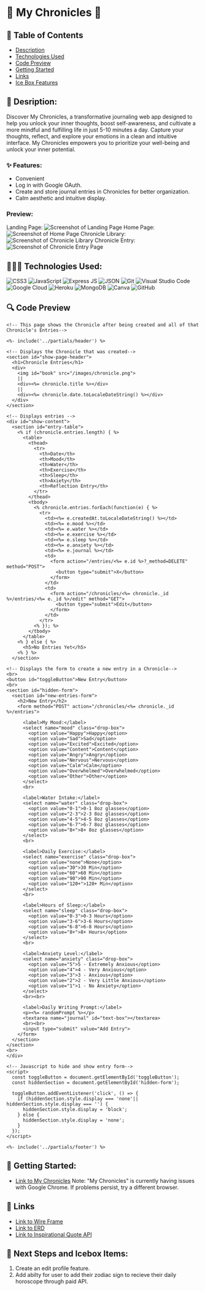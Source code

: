# 💫 My Chronicles 💫

## 📖 Table of Contents
- [Description](#-description)
- [Technologies Used](#-technologies-used)
- [Code Preview](#-code-preview)
- [Getting Started](#-getting-started)
- [Links](#-links)
- [Ice Box Features](#-next-steps-and-icebox-items)

## 📔 Desription:
Discover My Chronicles, a transformative journaling web app designed to help you unlock your inner thoughts, boost self-awareness, and cultivate a more mindful and fulfilling life in just 5-10 minutes a day. Capture your thoughts, reflect, and explore your emotions in a clean and intuitive interface. My Chronicles empowers you to prioritize your well-being and unlock your inner potential.

### ✨ Features:
- Convenient
- Log in with Google OAuth.
- Create and store journal entries in Chronicles for better organization.
- Calm aesthetic and intuitive display.

### Preview:
Landing Page:
![Screenshot of Landing Page](public/images/landingpage.png)
Home Page:
![Screenshot of Home Page](public/images/homepage.png)
Chronicle Library:
![Screenshot of Chronicle Library](public/images/library.png)
Chronicle Entry:
![Screenshot of Chronicle Entry Page](public/images/entries.png)

## 👩🏽‍💻 Technologies Used:
![CSS3](https://img.shields.io/badge/CSS3-1572B6?style=for-the-badge&logo=css3&logoColor=white)
![JavaScript](https://img.shields.io/badge/JavaScript-323330?style=for-the-badge&logo=javascript&logoColor=F7DF1E)
![Express JS](https://img.shields.io/badge/Express.js-000000?style=for-the-badge&logo=express&logoColor=white)
![JSON](https://img.shields.io/badge/json-5E5C5C?style=for-the-badge&logo=json&logoColor=white)
![Git](https://img.shields.io/badge/GIT-E44C30?style=for-the-badge&logo=git&logoColor=white)
![Visual Studio Code](https://img.shields.io/badge/VSCode-0078D4?style=for-the-badge&logo=visual%20studio%20code&logoColor=white) 
![Google Cloud](https://img.shields.io/badge/Google_Cloud-4285F4?style=for-the-badge&logo=google-cloud&logoColor=white)
![Heroku](https://img.shields.io/badge/Heroku-430098?style=for-the-badge&logo=heroku&logoColor=white)
![MongoDB](https://img.shields.io/badge/MongoDB-4EA94B?style=for-the-badge&logo=mongodb&logoColor=white)
![Canva](https://img.shields.io/badge/Canva-%2300C4CC.svg?&style=for-the-badge&logo=Canva&logoColor=white)
![GitHub](https://img.shields.io/badge/GitHub-100000?style=for-the-badge&logo=github&logoColor=white)

## 🔍 Code Preview

```ejs
<!-- This page shows the Chronicle after being created and all of that Chronicle's Entries-->

<%- include('../partials/header') %>

<!-- Displays the Chronicle that was created-->
<section id="show-page-header">
  <h1>Chronicle Entries</h1>
  <div>
    <img id="book" src="/images/chronicle.png">
    ||
    <div><%= chronicle.title %></div>
    ||
    <div><%= chronicle.date.toLocaleDateString() %></div>
  </div>
</section>

<!-- Displays entries -->
<div id="show-content">
  <section id="entry-table">
    <% if (chronicle.entries.length) { %>
      <table>
        <thead>
          <tr>
            <th>Date</th>
            <th>Mood</th>
            <th>Water</th>
            <th>Exercise</th>
            <th>Sleep</th>
            <th>Axiety</th>
            <th>Reflection Entry</th>
          </tr>
        </thead>
        <tbody>
          <% chronicle.entries.forEach(function(e) { %>
            <tr>
              <td><%= e.createdAt.toLocaleDateString() %></td>
              <td><%= e.mood %></td>
              <td><%= e.water %></td>
              <td><%= e.exercise %></td>
              <td><%= e.sleep %></td>
              <td><%= e.anxiety %></td>
              <td><%= e.journal %></td>
              <td>
                <form action="/entries/<%= e.id %>?_method=DELETE" method="POST">
                  <button type="submit">X</button>
                </form>
              </td>
              <td>
                <form action="/chronicles/<%= chronicle._id %>/entries/<%= e._id %>/edit" method="GET">
                  <button type="submit">Edit</button>
                </form>
              </td>
            </tr>
          <% }); %>
        </tbody>
      </table>
    <% } else { %>
      <h5>No Entries Yet</h5>
    <% } %>
  </section>

<!-- Displays the form to create a new entry in a Chronicle-->
<br>
<button id="toggleButton">New Entry</button>
<br>
<section id="hidden-form">
  <section id="new-entries-form">
    <h2>New Entry</h2>
    <form method="POST" action="/chronicles/<%= chronicle._id %>/entries">

      <label>My Mood:</label>
      <select name="mood" class="drop-box">
        <option value="Happy">Happy</option>
        <option value="Sad">Sad</option>
        <option value="Excited">Excited</option>
        <option value="Content">Content</option>
        <option value="Angry">Angry</option>
        <option value="Nervous">Nervous</option>
        <option value="Calm">Calm</option>
        <option value="Overwhelmed">Overwhelmed</option>
        <option value="Other">Other</option>
      </select>
      <br>

      <label>Water Intake:</label>
      <select name="water" class="drop-box">
        <option value="0-1">0-1 8oz glasses</option>
        <option value="2-3">2-3 8oz glasses</option>
        <option value="4-5">4-5 8oz glasses</option>
        <option value="6-7">6-7 8oz glasses</option>
        <option value="8+">8+ 8oz glasses</option>
      </select>
      <br>

      <label>Daily Exercise:</label>
      <select name="exercise" class="drop-box">
        <option value="none">None</option>
        <option value="30">30 Min</option>
        <option value="60">60 Min</option>
        <option value="90">90 Min</option>
        <option value="120+">120+ Min</option>
      </select>
      <br>

      <label>Hours of Sleep:</label>
      <select name="sleep" class="drop-box">
        <option value="0-3">0-3 Hours</option>
        <option value="3-6">3-6 Hours</option>
        <option value="6-8">6-8 Hours</option>
        <option value="8+">8+ Hours</option>
      </select>
      <br>

      <label>Anxiety Level:</label>
      <select name="anxiety" class="drop-box">
        <option value="5">5 - Extremely Anxious</option>
        <option value="4">4 - Very Anxious</option>
        <option value="3">3 - Anxious</option>
        <option value="2">2 - Very Little Anxious</option>
        <option value="1">1 - No Anxiety</option>
      </select>
      <br><br>

      <label>Daily Writing Prompt:</label>
      <p><%= randomPrompt %></p>
      <textarea name="journal" id="text-box"></textarea>
      <br><br>
      <input type="submit" value="Add Entry">
    </form>
  </section>
</section>
<br>
</div>

<!-- Javascript to hide and show entry form-->
<script>
  const toggleButton = document.getElementById('toggleButton');
  const hiddenSection = document.getElementById('hidden-form');

  toggleButton.addEventListener('click', () => {
    if (hiddenSection.style.display === 'none'|| hiddenSection.style.display === '') {
      hiddenSection.style.display = 'block';
    } else {
      hiddenSection.style.display = 'none';
    }
  });
</script>

<%- include('../partials/footer') %>
```

## 💫 Getting Started:
- [Link to My Chronicles](https://my-chronicles-60a6d00a70e1.herokuapp.com/)
Note: "My Chronicles" is currently having issues with Google Chrome. If problems persist, try a different browser.

## 🔗 Links

- [Link to Wire Frame](https://whimsical.com/project-2-wireframe-KioBaVzb6Qc1whHUmDJUzq)
- [Link to ERD](https://lucid.app/lucidchart/94662975-752b-4124-aae3-b044ad34c4d5/edit?beaconFlowId=0EB7DF3AE3A3057C&invitationId=inv_d9481bd1-2214-4058-a399-460e88ec7d48&page=0_0#)
- [Link to Inspirational Quote API](https://forum.freecodecamp.org/t/free-api-inspirational-quotes-json-with-code-examples/311373)

## 🧊 Next Steps and Icebox Items:

1. Create an edit profile feature.
2. Add abilty for user to add their zodiac sign to recieve their daily horoscope through paid API.
